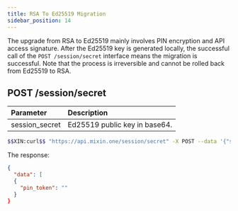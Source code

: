```yaml
---
title: RSA To Ed25519 Migration
sidebar_position: 14
---
```


The upgrade from RSA to Ed25519 mainly involves PIN encryption and API access signature. After the Ed25519 key is generated locally, the successful call of the `POST /session/secret` interface means the migration is successful. Note that the process is irreversible and cannot be rolled back from Ed25519 to RSA.

## POST /session/secret

| Parameter | Description |
| :----- | :---- |
| session_secret | Ed25519 public key in base64. |

```bash
$$XIN:curl$$ "https://api.mixin.one/session/secret" -X POST --data '{"session_secret":"AAAAC3NzaC1lZDI1NTE5AAAAIB8Ht8Z3j6yDWPBHQtOp/R9rjWvfMYo3MSA/K6q8D86r"}'
```

The response:

```json
{
  "data": [
  {
    "pin_token": ""
  }
}
```